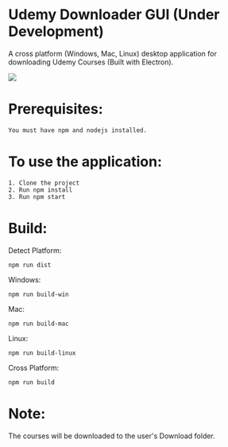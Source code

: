 # Udemy Downloader GUI (Under Development)
A cross platform (Windows, Mac, Linux) desktop application for downloading Udemy Courses (Built with Electron).

![](https://i.imgur.com/b1uxI5d.gif)

# Prerequisites:
```
You must have npm and nodejs installed.
```

# To use the application:
``` 
1. Clone the project
2. Run npm install 
3. Run npm start
```

# Build:
Detect Platform:
``` 
npm run dist
``` 
Windows:
``` 
npm run build-win
``` 
Mac:
``` 
npm run build-mac
``` 
Linux:
``` 
npm run build-linux
``` 
Cross Platform:
``` 
npm run build
``` 

# Note: 
The courses will be downloaded to the user's Download folder.
